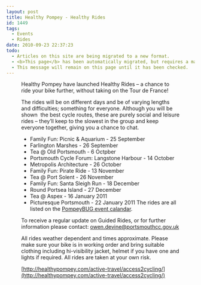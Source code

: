 ```yaml
---
layout: post
title: Healthy Pompey - Healthy Rides
id: 1449
tags:
  - Events
  - Rides
date: 2010-09-23 22:37:23
todo:
  - Articles on this site are being migrated to a new format.
  - <b>This page</b> has been automatically migrated, but requires a manual check-&amp;-tune to ensure the format and links all work as expected.
  - This message will remain on this page until it has been checked.
---
```


<figure id="attachment_1453" align="alignright" width="270" caption="Healthy Pompey Healthy Rides logo"][![Healthy Pompey Healthy Rides logo](http://www.pompeybug.co.uk/wp-content/uploads/2010/09/HealthyPompeyHealthyRides-350-300x232.jpg "HealthyPompeyHealthyRides 350")](http://www.pompeybug.co.uk/wp-content/uploads/2010/09/HealthyPompeyHealthyRides-350.jpg)</figure>

Healthy Pompey have launched Healthy Rides – a chance to ride your bike further, without taking on the Tour de France!

The rides will be on different days and be of varying lengths and difficulties; something for everyone. Although you will be shown  the best cycle routes, these are purely social and leisure rides – they’ll keep to the slowest in the group and keep everyone together, giving you a chance to chat.

*   Family Fun: Picnic &amp; Aquarium - 25 September
*   Farlington Marshes - 26 September
*   Tea @ Old Portsmouth - 6 Octpber
*   Portsmouth Cycle Forum: Langstone Harbour - 14 October
*   Metropolis Architecture - 26 October
*   Family Fun: Pirate Ride - 13 November
*   Tea @ Port Solent - 26 November
*   Family Fun: Santa Sleigh Run - 18 December
*   Round Portsea Island - 27 December
*   Tea @ Aspex - 16 January 2011
*   Picturesque Portsmouth - 22 January 2011
The rides are all listed on the [PompeyBUG event calandar](http://www.pompeybug.co.uk/events/).

To receive a regular update on Guided Rides, or for further information please contact: [owen.devine@portsmouthcc.gov.uk](mailto:owen.devine@portsmouthcc.gov.uk)

All rides weather dependent and times approximate. Please make sure your bike is in working order and bring suitable clothing including hi-visibility jacket, helmet if you have one and lights if required. All rides are taken at your own risk.

[http://healthypompey.com/active-travel/access2cycling/](http://healthypompey.com/active-travel/access2cycling/)